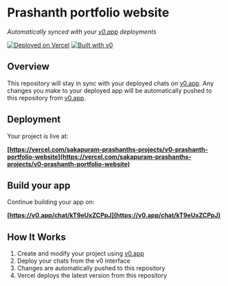 # Prashanth portfolio website

*Automatically synced with your [v0.app](https://v0.app) deployments*

[![Deployed on Vercel](https://img.shields.io/badge/Deployed%20on-Vercel-black?style=for-the-badge&logo=vercel)](https://vercel.com/sakapuram-prashanths-projects/v0-prashanth-portfolio-website)
[![Built with v0](https://img.shields.io/badge/Built%20with-v0.app-black?style=for-the-badge)](https://v0.app/chat/kT9eUxZCPpJ)

## Overview

This repository will stay in sync with your deployed chats on [v0.app](https://v0.app).
Any changes you make to your deployed app will be automatically pushed to this repository from [v0.app](https://v0.app).

## Deployment

Your project is live at:

**[https://vercel.com/sakapuram-prashanths-projects/v0-prashanth-portfolio-website](https://vercel.com/sakapuram-prashanths-projects/v0-prashanth-portfolio-website)**

## Build your app

Continue building your app on:

**[https://v0.app/chat/kT9eUxZCPpJ](https://v0.app/chat/kT9eUxZCPpJ)**

## How It Works

1. Create and modify your project using [v0.app](https://v0.app)
2. Deploy your chats from the v0 interface
3. Changes are automatically pushed to this repository
4. Vercel deploys the latest version from this repository